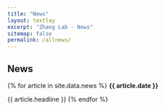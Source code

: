 ```yaml
---
title: "News"
layout: textlay
excerpt: "Zhang Lab - News"
sitemap: false
permalink: /allnews/
---
```


## News

<div class="jumbotron">
{% for article in site.data.news %}
<b>{{ article.date }}</b>

{{ article.headline }}
{% endfor %}
</div>
